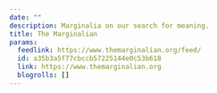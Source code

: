 ```yaml
---
date: ""
description: Marginalia on our search for meaning.
title: The Marginalian
params:
  feedlink: https://www.themarginalian.org/feed/
  id: a35b3a5f77cbccb57225144e0c53b618
  link: https://www.themarginalian.org
  blogrolls: []
---
```


